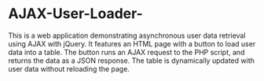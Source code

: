 # AJAX-User-Loader-
This is a web application demonstrating asynchronous user data retrieval using AJAX with jQuery. It features an HTML page with a button to load user data into a table. The button runs an AJAX request to the PHP script, and returns the data as a JSON response. The table is dynamically updated with user data without reloading the page.
